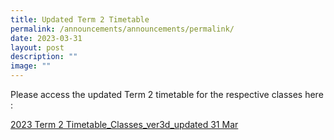 ```yaml
---
title: Updated Term 2 Timetable
permalink: /announcements/announcements/permalink/
date: 2023-03-31
layout: post
description: ""
image: ""
---
```

Please access the updated Term 2 timetable for the respective classes here :

[2023 Term 2 Timetable\_Classes\_ver3d\_updated 31 Mar](https://evergreensec.moe.edu.sg/wp-content/uploads/2023/03/2023-Term-2-Timetable_Classes_ver3d_updated-31-Mar.pdf)